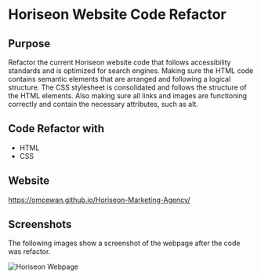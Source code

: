 # Horiseon Website Code Refactor

## Purpose
Refactor the current Horiseon website code that follows accessibility standards and is optimized for search engines. Making sure the HTML code contains semantic elements that are arranged and following a logical structure. The CSS stylesheet is consolidated and follows the structure of the HTML elements. Also making sure all links and images are functioning correctly and contain the necessary attributes, such as alt.

## Code Refactor with
* HTML
* CSS

 
## Website
https://omcewan.github.io/Horiseon-Marketing-Agency/

## Screenshots
The following images show a screenshot of the webpage after the code was refactor.

![Horiseon Webpage](./assets/images/screenshot1.png)
